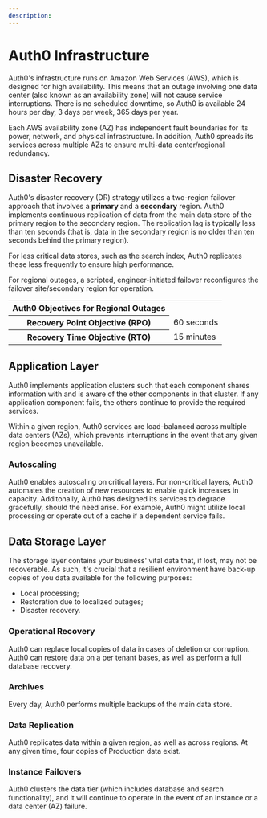 ```yaml
---
description:
---
```


# Auth0 Infrastructure

Auth0's infrastructure runs on Amazon Web Services (AWS), which is designed for high availability. This means that an outage involving one data center (also known as an availability zone) will not cause service interruptions. There is no scheduled downtime, so Auth0 is available 24 hours per day, 3 days per week, 365 days per year.

Each AWS availability zone (AZ) has independent fault boundaries for its power, network, and physical infrastructure. In addition, Auth0 spreads its services across multiple AZs to ensure multi-data center/regional redundancy.

## Disaster Recovery

Auth0's disaster recovery (DR) strategy utilizes a two-region failover approach that involves a **primary** and a **secondary** region. Auth0 implements continuous replication of data from the main data store of the primary region to the secondary region. The replication lag is typically less than ten seconds (that is, data in the secondary region is no older than ten seconds behind the primary region).

For less critical data stores, such as the search index, Auth0 replicates these less frequently to ensure high performance.

For regional outages, a scripted, engineer-initiated failover reconfigures the failover site/secondary region for operation.

<table class="table">
  <tr>
    <th>Auth0 Objectives for Regional Outages</th>
  </tr>
  <tr>
    <th>Recovery Point Objective (RPO)</th>
    <td>60 seconds</td>
  </tr>
  <tr>
    <th>Recovery Time Objective (RTO)</th>
    <td>15 minutes</td>
  </tr>
</table>

## Application Layer

Auth0 implements application clusters such that each component shares information with and is aware of the other components in that cluster. If any application component fails, the others continue to provide the required services.

Within a given region, Auth0 services are load-balanced across multiple data centers (AZs), which prevents interruptions in the event that any given region becomes unavailable.

### Autoscaling

Auth0 enables autoscaling on critical layers. For non-critical layers, Auth0 automates the creation of new resources to enable quick increases in capacity. Additonally, Auth0 has designed its services to degrade gracefully, should the need arise. For example, Auth0 might utilize local processing or operate out of a cache if a dependent service fails.

## Data Storage Layer

The storage layer contains your business' vital data that, if lost, may not be recoverable. As such, it's crucial that a resilient environment have back-up copies of you data available for the following purposes:

* Local processing;
* Restoration due to localized outages;
* Disaster recovery.

### Operational Recovery

Auth0 can replace local copies of data in cases of deletion or corruption. Auth0 can restore data on a per tenant bases, as well as perform a full database recovery.

### Archives

Every day, Auth0 performs multiple backups of the main data store.

### Data Replication

Auth0 replicates data within a given region, as well as across regions. At any given time, four copies of Production data exist.

### Instance Failovers

Auth0 clusters the data tier (which includes database and search functionality), and it will continue to operate in the event of an instance or a data center (AZ) failure.
